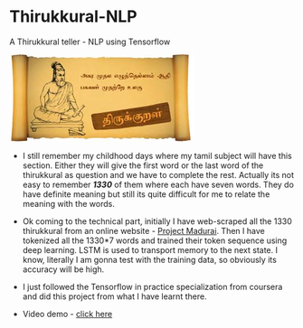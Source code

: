 # Thirukkural-NLP

A Thirukkural teller - NLP using Tensorflow

![Thirukkural](https://raw.githubusercontent.com/SivadineshPonrajan/Thirukkural-NLP/master/Image.jpg)

* I still remember my childhood days where my tamil subject will have this section. Either they will give the first word or the last word of the thirukkural as question and we have to complete the rest. Actually its not easy to remember ***1330*** of them where each have seven words. They do have definite meaning but still its quite difficult for me to relate the meaning with the words. 

* Ok coming to the technical part, initially I have web-scraped all the 1330 thirukkural from an online website - [Project Madurai](https://www.projectmadurai.org/pm_etexts/utf8/pmuni0001.html). Then I have tokenized all the 1330*7 words and trained their token sequence using deep learning. LSTM is used to transport memory to the next state. I know, literally I am gonna test with the training data, so obviously its accuracy will be high.

* I just followed the Tensorflow in practice specialization from coursera and did this project from what I have learnt there.

* Video demo - [click here](https://www.youtube.com/watch?v=5lEv8CLR13Y)
